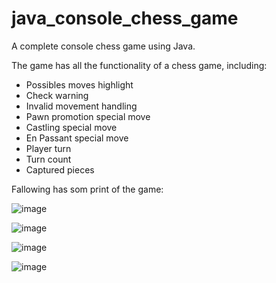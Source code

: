 # java_console_chess_game
A complete console chess game using Java.

The game has all the functionality of a chess game, including:
* Possibles  moves highlight
* Check warning
* Invalid movement handling
* Pawn promotion special move
* Castling special move
* En Passant special move
* Player turn
* Turn count
* Captured pieces

Fallowing has som print of the game:

![image](https://user-images.githubusercontent.com/51246457/160475919-0b324c86-94ac-42e0-9be8-ae4a965012df.png)

![image](https://user-images.githubusercontent.com/51246457/160476468-8f1bb5aa-e8ea-4ee7-9b9c-a47d68b939d9.png)

![image](https://user-images.githubusercontent.com/51246457/160476549-0eaac23f-7f4d-4ffa-8c11-9bada470298d.png)

![image](https://user-images.githubusercontent.com/51246457/160476690-9b952130-f592-4b96-a301-db12d3bccd4d.png)




